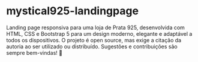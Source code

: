 # mystical925-landingpage
Landing page responsiva para uma loja de Prata 925, desenvolvida com HTML, CSS e Bootstrap 5 para um design moderno, elegante e adaptável a todos os dispositivos. O projeto é open source, mas exige a citação da autoria ao ser utilizado ou distribuído. Sugestões e contribuições são sempre bem-vindas! 🚀
